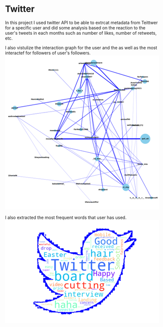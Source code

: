 # Twitter
In this project I used twitter API to be able to extrcat metadata from Teittwer for a specific user and did some analysis based on the reaction to the user's tweets in each months such as number of likes, number of retweets, etc.

I also vistulize the interaction graph for the user and the as well as the most interactef for followers of user's followers.
<img src='https://github.com/mahyak/Twitter/blob/main/readmeImages/graph.png'>


I also extracted the most frequent words that user has used.
<img src='https://github.com/mahyak/Twitter/blob/main/readmeImages/twitter_words.png'>

